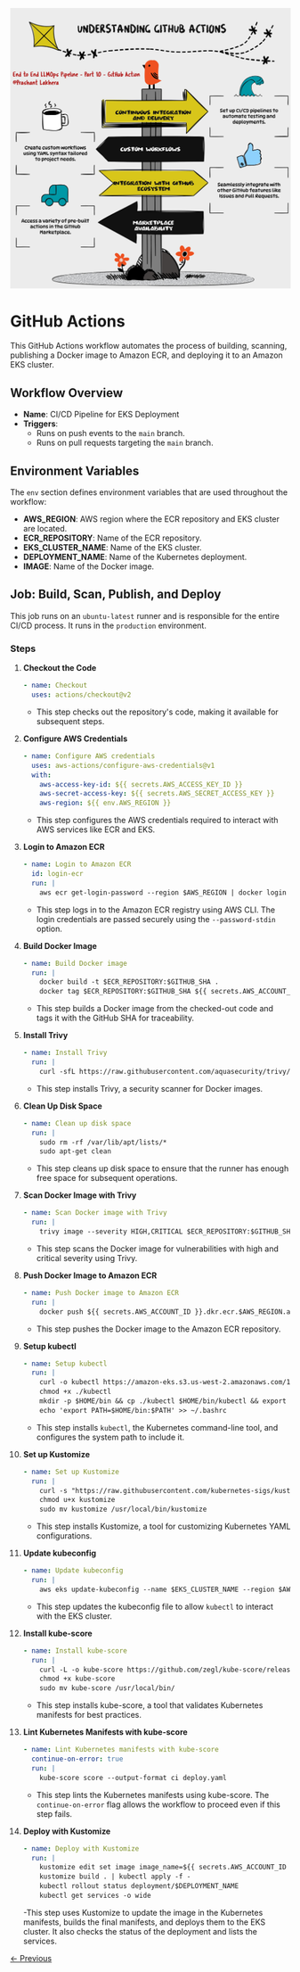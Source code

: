 ![GitHub Action](img/github_action.jpg)
# GitHub Actions

This GitHub Actions workflow automates the process of building, scanning, publishing a Docker image to Amazon ECR, and deploying it to an Amazon EKS cluster. 

## Workflow Overview

- **Name**: CI/CD Pipeline for EKS Deployment
- **Triggers**: 
  - Runs on push events to the `main` branch.
  - Runs on pull requests targeting the `main` branch.

## Environment Variables

The `env` section defines environment variables that are used throughout the workflow:

- **AWS_REGION**: AWS region where the ECR repository and EKS cluster are located.
- **ECR_REPOSITORY**: Name of the ECR repository.
- **EKS_CLUSTER_NAME**: Name of the EKS cluster.
- **DEPLOYMENT_NAME**: Name of the Kubernetes deployment.
- **IMAGE**: Name of the Docker image.

## Job: Build, Scan, Publish, and Deploy

This job runs on an `ubuntu-latest` runner and is responsible for the entire CI/CD process. It runs in the `production` environment.

### Steps

1. **Checkout the Code**

    ```yaml
    - name: Checkout
      uses: actions/checkout@v2
    ```

    - This step checks out the repository's code, making it available for subsequent steps.

2. **Configure AWS Credentials**

    ```yaml
    - name: Configure AWS credentials
      uses: aws-actions/configure-aws-credentials@v1
      with:
        aws-access-key-id: ${{ secrets.AWS_ACCESS_KEY_ID }}
        aws-secret-access-key: ${{ secrets.AWS_SECRET_ACCESS_KEY }}
        aws-region: ${{ env.AWS_REGION }}
    ```

    - This step configures the AWS credentials required to interact with AWS services like ECR and EKS.

3. **Login to Amazon ECR**

    ```yaml
    - name: Login to Amazon ECR
      id: login-ecr
      run: |
        aws ecr get-login-password --region $AWS_REGION | docker login --username AWS --password-stdin ${{ secrets.AWS_ACCOUNT_ID }}.dkr.ecr.$AWS_REGION.amazonaws.com
    ```

    - This step logs in to the Amazon ECR registry using AWS CLI. The login credentials are passed securely using the `--password-stdin` option.

4. **Build Docker Image**

    ```yaml
    - name: Build Docker image
      run: |
        docker build -t $ECR_REPOSITORY:$GITHUB_SHA .
        docker tag $ECR_REPOSITORY:$GITHUB_SHA ${{ secrets.AWS_ACCOUNT_ID }}.dkr.ecr.$AWS_REGION.amazonaws.com/$ECR_REPOSITORY:$GITHUB_SHA
    ```

    - This step builds a Docker image from the checked-out code and tags it with the GitHub SHA for traceability.

5. **Install Trivy**

    ```yaml
    - name: Install Trivy
      run: |
        curl -sfL https://raw.githubusercontent.com/aquasecurity/trivy/main/contrib/install.sh | sudo sh -s -- -b /usr/local/bin
    ```

    - This step installs Trivy, a security scanner for Docker images.

6. **Clean Up Disk Space**

    ```yaml
    - name: Clean up disk space
      run: |
        sudo rm -rf /var/lib/apt/lists/*
        sudo apt-get clean
    ```

    - This step cleans up disk space to ensure that the runner has enough free space for subsequent operations.

7. **Scan Docker Image with Trivy**

    ```yaml
    - name: Scan Docker image with Trivy
      run: |
        trivy image --severity HIGH,CRITICAL $ECR_REPOSITORY:$GITHUB_SHA
    ```

    - This step scans the Docker image for vulnerabilities with high and critical severity using Trivy.

8. **Push Docker Image to Amazon ECR**

    ```yaml
    - name: Push Docker image to Amazon ECR
      run: |
        docker push ${{ secrets.AWS_ACCOUNT_ID }}.dkr.ecr.$AWS_REGION.amazonaws.com/$ECR_REPOSITORY:$GITHUB_SHA
    ```

    - This step pushes the Docker image to the Amazon ECR repository.

9. **Setup kubectl**

    ```yaml
    - name: Setup kubectl
      run: |
        curl -o kubectl https://amazon-eks.s3.us-west-2.amazonaws.com/1.21.13/2022-06-08/bin/linux/amd64/kubectl
        chmod +x ./kubectl
        mkdir -p $HOME/bin && cp ./kubectl $HOME/bin/kubectl && export PATH=$HOME/bin:$PATH
        echo 'export PATH=$HOME/bin:$PATH' >> ~/.bashrc
    ```

    - This step installs `kubectl`, the Kubernetes command-line tool, and configures the system path to include it.

10. **Set up Kustomize**

    ```yaml
    - name: Set up Kustomize
      run: |
        curl -s "https://raw.githubusercontent.com/kubernetes-sigs/kustomize/master/hack/install_kustomize.sh"  | bash
        chmod u+x kustomize
        sudo mv kustomize /usr/local/bin/kustomize
    ```

    - This step installs Kustomize, a tool for customizing Kubernetes YAML configurations.

11. **Update kubeconfig**

    ```yaml
    - name: Update kubeconfig
      run: |
        aws eks update-kubeconfig --name $EKS_CLUSTER_NAME --region $AWS_REGION
    ```

    - This step updates the kubeconfig file to allow `kubectl` to interact with the EKS cluster.

12. **Install kube-score**

    ```yaml
    - name: Install kube-score
      run: |
        curl -L -o kube-score https://github.com/zegl/kube-score/releases/download/v1.11.0/kube-score_1.11.0_linux_amd64
        chmod +x kube-score
        sudo mv kube-score /usr/local/bin/
    ```

    - This step installs kube-score, a tool that validates Kubernetes manifests for best practices.

13. **Lint Kubernetes Manifests with kube-score**

    ```yaml
    - name: Lint Kubernetes manifests with kube-score
      continue-on-error: true
      run: |
        kube-score score --output-format ci deploy.yaml
    ```

    - This step lints the Kubernetes manifests using kube-score. The `continue-on-error` flag allows the workflow to proceed even if this step fails.

14. **Deploy with Kustomize**

    ```yaml
    - name: Deploy with Kustomize
      run: |
        kustomize edit set image image_name=${{ secrets.AWS_ACCOUNT_ID }}.dkr.ecr.$AWS_REGION.amazonaws.com/$ECR_REPOSITORY:$GITHUB_SHA
        kustomize build . | kubectl apply -f -
        kubectl rollout status deployment/$DEPLOYMENT_NAME
        kubectl get services -o wide
    ```

    -This step uses Kustomize to update the image in the Kubernetes manifests, builds the final manifests, and deploys them to the EKS cluster. It also checks the status of the deployment and lists the services.

[← Previous](09-kustomize.md)

